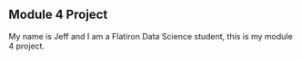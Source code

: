 ## Module 4 Project

My name is Jeff and I am a Flatiron Data Science student, this is my module 4 project.  